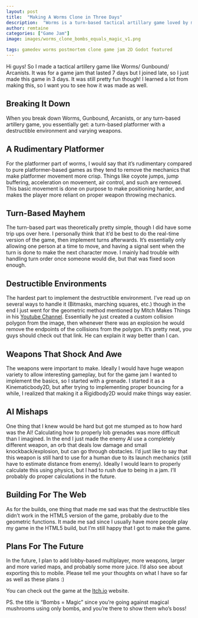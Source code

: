 ```yaml
---
layout: post
title:  "Making A Worms Clone in Three Days"
description:  "Worms is a turn-based tactical artillary game loved by millions around the world. Let's see how to make one!"
author: remtaine
categories: ["Game Jam"]
image: images/worms_clone_bombs_equals_magic_v1.png

tags: gamedev worms postmortem clone game jam 2D Godot featured
---
```


Hi guys! So I made a tactical artillery game like Worms/ Gunbound/ Arcanists. It was for a game jam that lasted 7 days but I joined late, so I just made this game in 3 days. It was still pretty fun though! I learned a lot from making this, so I want you to see how it was made as well.

## Breaking It Down

When you break down Worms, Gunbound, Arcanists, or any turn-based artillery game, you essentially get: a turn-based platformer with a destructible environment and varying weapons.

## A Rudimentary Platformer

For the platformer part of worms, I would say that it’s rudimentary compared to pure platformer-based games as they tend to remove the mechanics that make platformer movement more crisp. Things like coyote jumps, jump buffering, acceleration on movement, air control, and such are removed. This basic movement is done on purpose to make positioning harder, and makes the player more reliant on proper weapon throwing mechanics.

## Turn-Based Mayhem

The turn-based part was theoretically pretty simple, though I did have some trip ups over here. I personally think that it’d be best to do the real-time version of the game, then implement turns afterwards. It’s essentially only allowing one person at a time to move, and having a signal sent when the turn is done to make the next character move. I mainly had trouble with handling turn order once someone would die, but that was fixed soon enough.

## Destructible Environments

The hardest part to implement the destructible environment. I’ve read up on several ways to handle it (Bitmasks, marching squares, etc.) though in the end I just went for the geometric method mentioned by Mitch Makes Things in his <a href="https://www.youtube.com/watch?v=q9SV4o7ZZNk">Youtube Channel</a>. Essentially he just created a custom collision polygon from the image, then whenever there was an explosion he would remove the endpoints of the collisions from the polygon. It’s pretty neat, you guys should check out that link. He can explain it way better than I can.

## Weapons That Shock And Awe

The weapons were important to make. Ideally I would have huge weapon variety to allow interesting gameplay, but for the game jam I wanted to implement the basics, so I started with a grenade. I started it as a Kinematicbody2D, but after trying to implementing proper bouncing for a while, I realized that making it a Rigidbody2D would make things way easier.

## AI Mishaps

One thing that I knew would be hard but got me stumped as to how hard was the AI! Calculating how to properly lob grenades was more difficult than I imagined. In the end I just made the enemy AI use a completely different weapon, an orb that deals low damage and small knockback/explosion, but can go through obstacles. I’d just like to say that this weapon is still hard to use for a human due to its launch mechanics (still have to estimate distance from enemy). Ideally I would learn to properly calculate this using physics, but I had to rush due to being in a jam. I’ll probably do proper calculations in the future.

## Building For The Web

As for the builds, one thing that made me sad was that the destructible tiles didn’t work in the HTML5 version of the game, probably due to the geometric functions. It made me sad since I usually have more people play my game in the HTML5 build, but I’m still happy that I got to make the game.

## Plans For The Future

In the future, I plan to add lobby-based multiplayer, more weapons, larger and more varied maps, and probably some more juice. I’d also see about exporting this to mobile. Please tell me your thoughts on what I have so far as well as these plans :)

You can check out the game at the <a href="https://remtaine.itch.io/bombs-equals-magic">Itch.io</a> website.

PS. the title is “Bombs = Magic” since you’re going against magical mushrooms using only bombs, and you’re there to show them who’s boss!

